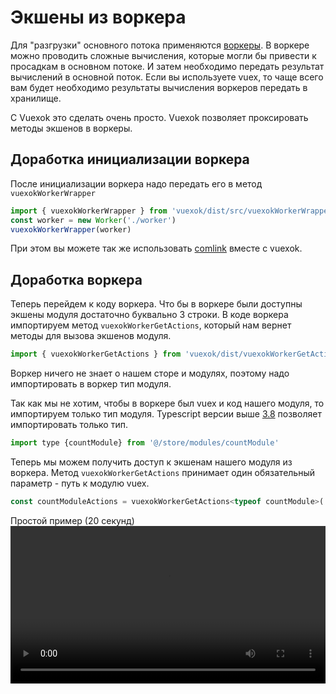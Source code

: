 # Экшены из воркера
Для "разгрузки" основного потока применяются [воркеры](https://developer.mozilla.org/ru/docs/DOM/Using_web_workers). В воркере можно проводить сложные вычисления, которые могли бы привести к просадкам в основном потоке. И затем необходимо передать результат вычислений в основной поток. Если вы используете vuex, то чаще всего вам будет необходимо результаты вычисления воркеров передать в хранилище. 

С Vuexok это сделать очень просто. Vuexok позволяет проксировать методы экшенов в воркеры.
## Доработка инициализации воркера
После инициализации воркера надо передать его в метод `vuexokWorkerWrapper`

```js
import { vuexokWorkerWrapper } from 'vuexok/dist/src/vuexokWorkerWrapper'
const worker = new Worker('./worker')
vuexokWorkerWrapper(worker)
```
При этом вы можете так же использовать [comlink](https://github.com/GoogleChromeLabs/comlink) вместе с vuexok.
## Доработка воркера
Теперь перейдем к коду воркера. Что бы в воркере были доступны экшены модуля достаточно буквально 3 строки.
В коде воркера импортируем метод `vuexokWorkerGetActions`, который нам вернет методы для вызова экшенов модуля.

```js
import { vuexokWorkerGetActions } from 'vuexok/dist/vuexokWorkerGetActions'
```
Воркер ничего не знает о нашем сторе и модулях, поэтому надо импортировать в воркер тип модуля.

Так как мы не хотим, чтобы в воркере был vuex и код нашего модуля, то импортируем только тип модуля. Typescript версии выше [3.8](https://devblogs.microsoft.com/typescript/announcing-typescript-3-8-beta/) позволяет импортировать только тип.
```js
import type {countModule} from '@/store/modules/countModule'
```
Теперь мы можем получить доступ к экшенам нашего модуля из воркера. Метод `vuexokWorkerGetActions` принимает один обязательный параметр - путь к модулю vuex.
```js
const countModuleActions = vuexokWorkerGetActions<typeof countModule>('countModule')
```

Простой пример (20 секунд)
<video width="560" height="240" controls style="width: 100% !important;height: auto!important;">
  <source src="/vuexok/video/createWorker.mp4" type="video/mp4">
  Your browser does not support the video tag.
</video>

